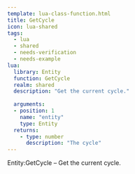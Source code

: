 ```yaml
---
template: lua-class-function.html
title: GetCycle
icon: lua-shared
tags:
  - lua
  - shared
  - needs-verification
  - needs-example
lua:
  library: Entity
  function: GetCycle
  realm: shared
  description: "Get the current cycle."
  
  arguments:
  - position: 1
    name: "entity"
    type: Entity
  returns:
    - type: number
      description: "The cycle"
---
```


<div class="lua__search__keywords">
Entity:GetCycle &#x2013; Get the current cycle.
</div>
